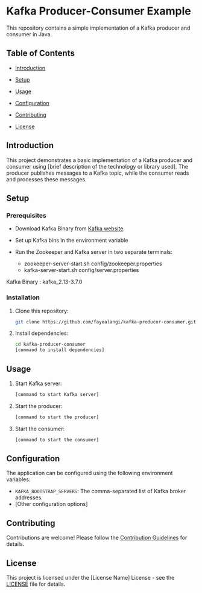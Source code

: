 # Kafka Producer-Consumer Example

This repository contains a simple implementation of a Kafka producer and consumer in Java.

## Table of Contents

- [Introduction](#introduction)
- [Setup](#setup)
   
- [Usage](#usage)
- [Configuration](#configuration)
- [Contributing](#contributing)
- [License](#license)

## Introduction

This project demonstrates a basic implementation of a Kafka producer and consumer using [brief description of the technology or library used]. The producer publishes messages to a Kafka topic, while the consumer reads and processes these messages.

## Setup

### Prerequisites
- Download Kafka Binary from [Kafka website](https://kafka.apache.org/downloads).
- Set up Kafka bins in the environment variable
- Run the Zookeeper and Kafka server in two separate terminals:

    - zookeeper-server-start.sh config/zookeeper.properties
    - kafka-server-start.sh config/server.properties
  
Kafka Binary : kafka_2.13-3.7.0


### Installation

1. Clone this repository:

    ```bash
    git clone https://github.com/fayealangi/kafka-producer-consumer.git
    ```

2. Install dependencies:

    ```bash
    cd kafka-producer-consumer
    [command to install dependencies]
    ```

## Usage

1. Start Kafka server:

    ```bash
    [command to start Kafka server]
    ```

2. Start the producer:

    ```bash
    [command to start the producer]
    ```

3. Start the consumer:

    ```bash
    [command to start the consumer]
    ```

## Configuration

The application can be configured using the following environment variables:

- `KAFKA_BOOTSTRAP_SERVERS`: The comma-separated list of Kafka broker addresses.
- [Other configuration options]

## Contributing

Contributions are welcome! Please follow the [Contribution Guidelines](CONTRIBUTING.md) for details.

## License

This project is licensed under the [License Name] License - see the [LICENSE](LICENSE) file for details.
